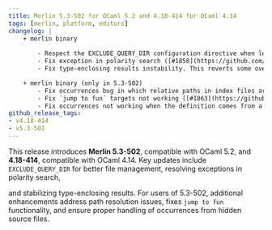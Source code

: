 ```yaml
---
title: Merlin 5.3-502 for OCaml 5.2 and 4.18-414 for OCaml 4.14
tags: [merlin, platform, editors]
changelog: |
    + merlin binary
      
        - Respect the EXCLUDE_QUERY_DIR configuration directive when looking for cmt files [#1854](https://github.com/ocaml/merlin/pull/1854)
        - Fix exception in polarity search ([#1858](https://github.com/ocaml/merlin/pull/1858) fixes [#1113](https://github.com/ocaml/merlin/issues/1113))
        - Fix type-enclosing results instability. This reverts some overly aggressive deduplication that should be done on the client side. [#1864](https://github.com/ocaml/merlin/pull/1864)

    + merlin binary (only in 5.3-502)
        - Fix occurrences bug in which relative paths in index files are resolved against the PWD rather than the SOURCE_ROOT [#1855](https://github.com/ocaml/merlin/pull/1855)
        - Fix `jump to fun` targets not working ([#1863](https://github.com/ocaml/merlin/pull/1863), fixes [#1862](https://github.com/ocaml/merlin/issues/1862))
        - Fix occurrences not working when the definition comes from a hidden source file [#1865](https://github.com/ocaml/merlin/pull/1865)
github_release_tags:
- v4.18-414
- v5.3-502
---
```


This release introduces **Merlin 5.3-502**, compatible with OCaml 5.2, and **4.18-414**, compatible with OCaml 4.14. Key updates include `EXCLUDE_QUERY_DIR` for better file management, resolving exceptions in polarity search, 

and stabilizing type-enclosing results. For users of 5.3-502, additional enhancements address path resolution issues, fixes `jump to fun` functionality, and ensure proper handling of occurrences from hidden source files.
